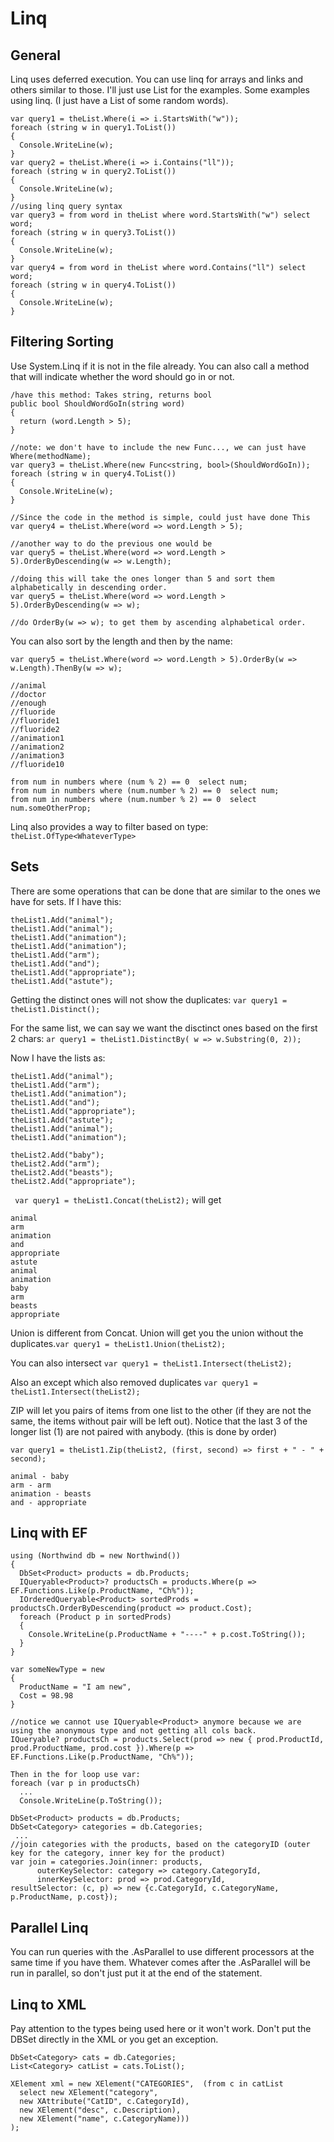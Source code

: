 
# Linq

## General

Linq uses deferred execution. You can use linq for arrays and links and others similar to those. I'll just use List for the examples. Some examples using linq. (I just have a List<string> of some random words).


```
var query1 = theList.Where(i => i.StartsWith("w"));
foreach (string w in query1.ToList())
{
  Console.WriteLine(w);
}
var query2 = theList.Where(i => i.Contains("ll"));
foreach (string w in query2.ToList())
{
  Console.WriteLine(w);
}
//using linq query syntax
var query3 = from word in theList where word.StartsWith("w") select word; 
foreach (string w in query3.ToList())
{
  Console.WriteLine(w);     
}
var query4 = from word in theList where word.Contains("ll") select word; 
foreach (string w in query4.ToList())
{
  Console.WriteLine(w);
}
```

## Filtering Sorting

Use System.Linq if it is not in the file already. You can also call a method that will indicate whether the word should go in or not.

```
/have this method: Takes string, returns bool
public bool ShouldWordGoIn(string word)
{
  return (word.Length > 5);
}

//note: we don't have to include the new Func..., we can just have  Where(methodName);
var query3 = theList.Where(new Func<string, bool>(ShouldWordGoIn));
foreach (string w in query4.ToList())
{
  Console.WriteLine(w);
}

//Since the code in the method is simple, could just have done This
var query4 = theList.Where(word => word.Length > 5);

//another way to do the previous one would be
var query5 = theList.Where(word => word.Length > 5).OrderByDescending(w => w.Length);

//doing this will take the ones longer than 5 and sort them alphabetically in descending order.
var query5 = theList.Where(word => word.Length > 5).OrderByDescending(w => w);

//do OrderBy(w => w); to get them by ascending alphabetical order.
```

You can also sort by the length and then by the name:

```
var query5 = theList.Where(word => word.Length > 5).OrderBy(w => w.Length).ThenBy(w => w);

//animal
//doctor
//enough
//fluoride
//fluoride1
//fluoride2
//animation1
//animation2
//animation3
//fluoride10
```
```
from num in numbers where (num % 2) == 0  select num;
from num in numbers where (num.number % 2) == 0  select num;
from num in numbers where (num.number % 2) == 0  select num.someOtherProp;
```

Linq also provides a way to filter based on type:` theList.OfType<WhateverType>`

## Sets

There are some operations that can be done that are similar to the ones we have for sets. If I have this:

```
theList1.Add("animal");
theList1.Add("animal");
theList1.Add("animation");
theList1.Add("animation");
theList1.Add("arm");                
theList1.Add("and");
theList1.Add("appropriate");
theList1.Add("astute");   
```

Getting the distinct ones will not show the duplicates: `var query1 = theList1.Distinct();`

For the same list, we can say we want the disctinct ones based on the first 2 chars: `ar query1 = theList1.DistinctBy( w => w.Substring(0, 2));`

Now I have the lists as:
```
theList1.Add("animal");
theList1.Add("arm");
theList1.Add("animation");
theList1.Add("and");
theList1.Add("appropriate");
theList1.Add("astute");
theList1.Add("animal");
theList1.Add("animation");

theList2.Add("baby");
theList2.Add("arm");
theList2.Add("beasts");
theList2.Add("appropriate");
```

` var query1 = theList1.Concat(theList2);` will get

```
animal
arm
animation
and
appropriate
astute
animal
animation
baby
arm
beasts
appropriate
```
Union is different from Concat. Union will get you the union without the duplicates.`var query1 = theList1.Union(theList2);`

You can also intersect `var query1 = theList1.Intersect(theList2);`

Also an except which also removed duplicates `var query1 = theList1.Intersect(theList2);`

ZIP will let you pairs of items from one list to the other (if they are not the same, the items without pair will be left out). Notice that the last 3 of the longer list (1) are not paired with anybody. (this is done by order)

`var query1 = theList1.Zip(theList2, (first, second) => first + " - " + second);`

```
animal - baby
arm - arm
animation - beasts
and - appropriate
```

## Linq with EF

```
using (Northwind db = new Northwind())
{
  DbSet<Product> products = db.Products;
  IQueryable<Product>? productsCh = products.Where(p => EF.Functions.Like(p.ProductName, "Ch%"));
  IOrderedQueryable<Product> sortedProds = productsCh.OrderByDescending(product => product.Cost);
  foreach (Product p in sortedProds)
  {
    Console.WriteLine(p.ProductName + "----" + p.cost.ToString());
  }
}
```

```
var someNewType = new
{
  ProductName = "I am new",
  Cost = 98.98
}
```

```
//notice we cannot use IQueryable<Product> anymore because we are using the anonymous type and not getting all cols back.
IQueryable? productsCh = products.Select(prod => new { prod.ProductId, prod.ProductName, prod.cost }).Where(p => EF.Functions.Like(p.ProductName, "Ch%"));

Then in the for loop use var:
foreach (var p in productsCh)
  ...
  Console.WriteLine(p.ToString());

```

```
DbSet<Product> products = db.Products;
DbSet<Category> categories = db.Categories;
 ...
//join categories with the products, based on the categoryID (outer key for the category, inner key for the product)
var join = categories.Join(inner: products, 
      outerKeySelector: category => category.CategoryId, 
      innerKeySelector: prod => prod.CategoryId, 
resultSelector: (c, p) => new {c.CategoryId, c.CategoryName, p.ProductName, p.cost});
```

## Parallel Linq

You can run queries with the .AsParallel to use different processors at the same time if you have them. Whatever comes after the .AsParallel will be run in parallel, so don't just put it at the end of the statement.

## Linq to XML
Pay attention to the types being used here or it won't work. Don't put the DBSet directly in the XML or you get an exception.

```
DbSet<Category> cats = db.Categories;
List<Category> catList = cats.ToList();

XElement xml = new XElement("CATEGORIES",  (from c in catList
  select new XElement("category", 
  new XAttribute("CatID", c.CategoryId),
  new XElement("desc", c.Description),
  new XElement("name", c.CategoryName)))
);
```


